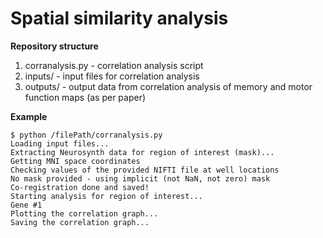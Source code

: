 # Spatial similarity analysis

**Repository structure**
1. corranalysis.py - correlation analysis script
2. inputs/ - input files for correlation analysis
3. outputs/ - output data from correlation analysis of memory and motor function maps (as per paper)

**Example**
```terminal
$ python /filePath/corranalysis.py
Loading input files...
Extracting Neurosynth data for region of interest (mask)...
Getting MNI space coordinates
Checking values of the provided NIFTI file at well locations
No mask provided - using implicit (not NaN, not zero) mask
Co-registration done and saved!
Starting analysis for region of interest...
Gene #1
Plotting the correlation graph...
Saving the correlation graph...
```
